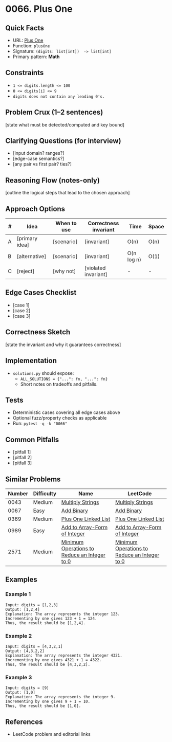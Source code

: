 # 0066. Plus One

## Quick Facts

- URL: [Plus One](https://leetcode.com/problems/plus-one/)
- Function: `plusOne`
- Signature: `(digits: list[int])  -> list[int]`
- Primary pattern: **Math**

## Constraints

- `1 <= digits.length <= 100`
- `0 <= digits[i] <= 9`
- `digits does not contain any leading 0's.`

## Problem Crux (1–2 sentences)

[state what must be detected/computed and key bound]

## Clarifying Questions (for interview)

- [input domain? ranges?]
- [edge-case semantics?]
- [any pair vs first pair? ties?]

## Reasoning Flow (notes-only)

[outline the logical steps that lead to the chosen approach]

## Approach Options

| #   | Idea           | When to use | Correctness invariant | Time       | Space |
| --- | -------------- | ----------- | --------------------- | ---------- | ----- |
| A   | [primary idea] | [scenario]  | [invariant]           | O(n)       | O(n)  |
| B   | [alternative]  | [scenario]  | [invariant]           | O(n log n) | O(1)  |
| C   | [reject]       | [why not]   | [violated invariant]  | -          | -     |

## Edge Cases Checklist

- [case 1]
- [case 2]
- [case 3]

## Correctness Sketch

[state the invariant and why it guarantees correctness]

## Implementation

- `solutions.py` should expose:
    - `ALL_SOLUTIONS = {"...": fn, "...": fn}`
    - Short notes on tradeoffs and pitfalls.

## Tests

- Deterministic cases covering all edge cases above
- Optional fuzz/property checks as applicable
- Run: `pytest -q -k "0066"`

## Common Pitfalls

- [pitfall 1]
- [pitfall 2]
- [pitfall 3]

## Similar Problems

| Number | Difficulty | Name                                                                                                           | LeetCode                                                                                                                    |
| ------ | ---------- | -------------------------------------------------------------------------------------------------------------- | --------------------------------------------------------------------------------------------------------------------------- |
| 0043   | Medium     | [Multiply Strings](../0043-multiply-strings/readme.md)                                                         | [Multiply Strings](https://leetcode.com/problems/multiply-strings/)                                                         |
| 0067   | Easy       | [Add Binary](../0067-add-binary/readme.md)                                                                     | [Add Binary](https://leetcode.com/problems/add-binary/)                                                                     |
| 0369   | Medium     | [Plus One Linked List](../0369-plus-one-linked-list/readme.md)                                                 | [Plus One Linked List](https://leetcode.com/problems/plus-one-linked-list/)                                                 |
| 0989   | Easy       | [Add to Array-Form of Integer](../0989-add-to-array-form-of-integer/readme.md)                                 | [Add to Array-Form of Integer](https://leetcode.com/problems/add-to-array-form-of-integer/)                                 |
| 2571   | Medium     | [Minimum Operations to Reduce an Integer to 0](../2571-minimum-operations-to-reduce-an-integer-to-0/readme.md) | [Minimum Operations to Reduce an Integer to 0](https://leetcode.com/problems/minimum-operations-to-reduce-an-integer-to-0/) |

## Examples

### Example 1

```text
Input: digits = [1,2,3]
Output: [1,2,4]
Explanation: The array represents the integer 123.
Incrementing by one gives 123 + 1 = 124.
Thus, the result should be [1,2,4].
```

### Example 2

```text
Input: digits = [4,3,2,1]
Output: [4,3,2,2]
Explanation: The array represents the integer 4321.
Incrementing by one gives 4321 + 1 = 4322.
Thus, the result should be [4,3,2,2].
```

### Example 3

```text
Input: digits = [9]
Output: [1,0]
Explanation: The array represents the integer 9.
Incrementing by one gives 9 + 1 = 10.
Thus, the result should be [1,0].
```

## References

- LeetCode problem and editorial links
